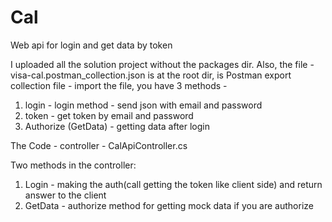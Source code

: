 # Cal
Web api for login and get data by token

I uploaded all the solution project without the packages dir.
Also, the file - visa-cal.postman_collection.json is at the root dir, is Postman export collection file - 
import the file, you have 3 methods - 
1. login - login method - send json with email and password
2. token - get token by email and password
3. Authorize (GetData) - getting data after login

The Code - 
controller - CalApiController.cs

Two methods in the controller:
1. Login - making the auth(call getting the token like client side) and return answer to the client
2. GetData - authorize method for getting mock data if you are authorize
